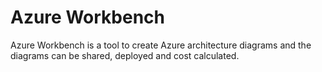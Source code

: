 # Azure Workbench

Azure Workbench is a tool to create Azure architecture diagrams and the diagrams can be shared, deployed and cost calculated.

